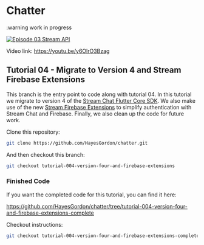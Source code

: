 # Chatter

:warning work in progress

[![Episode 03 Stream API](https://img.youtube.com/vi/y6OlrO3Bzag/0.jpg)](https://youtu.be/y6OlrO3Bzag)

Video link: https://youtu.be/y6OlrO3Bzag

## Tutorial 04 - Migrate to Version 4 and Stream Firebase Extensions

This branch is the entry point to code along with tutorial 04. In this tutorial we migrate to version 4 of the [Stream Chat Flutter Core SDK](https://pub.dev/packages/stream_chat_flutter_core). We also make use of the new [Stream Firebase Extensions](https://getstream.io/blog/stream-firebase-extensions/) to simplify authentication with Stream Chat and Firebase. Finally, we also clean up the code for future work.

Clone this repository:

```bash
git clone https://github.com/HayesGordon/chatter.git
```

And then checkout this branch:

```bash
git checkout tutorial-004-version-four-and-firebase-extensions
```

### Finished Code

If you want the completed code for this tutorial, you can find it here:

https://github.com/HayesGordon/chatter/tree/tutorial-004-version-four-and-firebase-extensions-complete

Checkout instructions:

```bash
git checkout tutorial-004-version-four-and-firebase-extensions-complete
```
